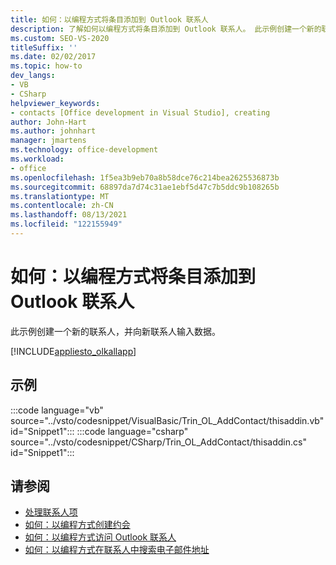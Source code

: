 ```yaml
---
title: 如何：以编程方式将条目添加到 Outlook 联系人
description: 了解如何以编程方式将条目添加到 Outlook 联系人。 此示例创建一个新的联系人，并向新联系人输入数据。
ms.custom: SEO-VS-2020
titleSuffix: ''
ms.date: 02/02/2017
ms.topic: how-to
dev_langs:
- VB
- CSharp
helpviewer_keywords:
- contacts [Office development in Visual Studio], creating
author: John-Hart
ms.author: johnhart
manager: jmartens
ms.technology: office-development
ms.workload:
- office
ms.openlocfilehash: 1f5ea3b9eb70a8b58dce76c214bea2625536873b
ms.sourcegitcommit: 68897da7d74c31ae1ebf5d47c7b5ddc9b108265b
ms.translationtype: MT
ms.contentlocale: zh-CN
ms.lasthandoff: 08/13/2021
ms.locfileid: "122155949"
---
```

# <a name="how-to-programmatically-add-an-entry-to-outlook-contacts"></a>如何：以编程方式将条目添加到 Outlook 联系人
  此示例创建一个新的联系人，并向新联系人输入数据。

 [!INCLUDE[appliesto_olkallapp](../vsto/includes/appliesto-olkallapp-md.md)]

## <a name="example"></a>示例
 :::code language="vb" source="../vsto/codesnippet/VisualBasic/Trin_OL_AddContact/thisaddin.vb" id="Snippet1":::
 :::code language="csharp" source="../vsto/codesnippet/CSharp/Trin_OL_AddContact/thisaddin.cs" id="Snippet1":::

## <a name="see-also"></a>请参阅
- [处理联系人项](../vsto/working-with-contact-items.md)
- [如何：以编程方式创建约会](../vsto/how-to-programmatically-create-appointments.md)
- [如何：以编程方式访问 Outlook 联系人](../vsto/how-to-programmatically-access-outlook-contacts.md)
- [如何：以编程方式在联系人中搜索电子邮件地址](../vsto/how-to-programmatically-search-for-an-e-mail-address-in-contacts.md)
